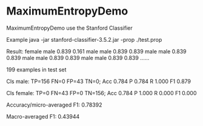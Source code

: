 # MaximumEntropyDemo
MaximumEntropyDemo use the Stanford Classifier

Example
java -jar stanford-classifier-3.5.2.jar  -prop ./test.prop

Result:
female	male	0.839	0.161
male	male	0.839	0.839
male	male	0.839	0.839
male	male	0.839	0.839
male	male	0.839	0.839
......

199 examples in test set

Cls male: TP=156 FN=0 FP=43 TN=0; Acc 0.784 P 0.784 R 1.000 F1 0.879

Cls female: TP=0 FN=43 FP=0 TN=156; Acc 0.784 P 1.000 R 0.000 F1 0.000

Accuracy/micro-averaged F1: 0.78392

Macro-averaged F1: 0.43944
